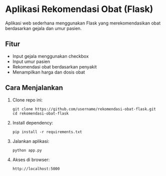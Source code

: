 # Aplikasi Rekomendasi Obat (Flask)

Aplikasi web sederhana menggunakan Flask yang merekomendasikan obat berdasarkan gejala dan umur pasien.

## Fitur
- Input gejala menggunakan checkbox
- Input umur pasien
- Rekomendasi obat berdasarkan penyakit
- Menampilkan harga dan dosis obat

## Cara Menjalankan

1. Clone repo ini:
   ```
   git clone https://github.com/username/rekomendasi-obat-flask.git
   cd rekomendasi-obat-flask
   ```

2. Install dependency:
   ```
   pip install -r requirements.txt
   ```

3. Jalankan aplikasi:
   ```
   python app.py
   ```

4. Akses di browser:
   ```
   http://localhost:5000
   ```
